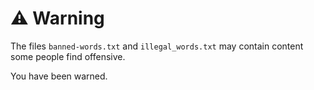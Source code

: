 # ⚠️ Warning
The files `banned-words.txt` and `illegal_words.txt` may contain content some people find offensive.

You have been warned.

